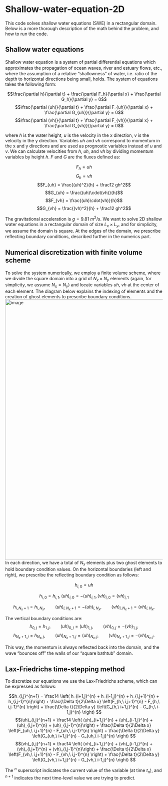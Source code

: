 # Shallow-water-equation-2D
This code solves shallow water equations (SWE) in a rectangular domain. Below is a more thorough description of the math behind the problem, and how to run the code.

## Shallow water equations
Shallow water equation is a system of partial diﬀerential equations which approximates the propagation of ocean waves, river and estuary ﬂows, etc., where the assumption of a relative “shallowness” of water, i.e. ratio of the depth to horizontal directions being small, holds. The system of equations takes the following form:

$$\frac{\partial h}{\partial t} + \frac{\partial F_h}{\partial x} + \frac{\partial G_h}{\partial y} = 0$$
$$\frac{\partial (uh)}{\partial t} + \frac{\partial F_{uh}}{\partial x} + \frac{\partial G_{uh}}{\partial y} = 0$$
$$\frac{\partial (vh)}{\partial t} + \frac{\partial F_{vh}}{\partial x} + \frac{\partial G_{vh}}{\partial y} = 0$$

where $h$ is the water height, $u$ is the velocity in the x direction, $v$ is the velocity in the y direction. Variables $uh$ and $vh$ correspond to momentum in the x and y directions and are used as prognostic variables instead of $u$ and $v$. We can calculate velocities from  $h$, $uh$, and $vh$ by dividing momentum variables by height $h$. $F$ and $G$ are the ﬂuxes deﬁned as:

$$F_{h} = uh$$
$$G_h = vh$$
$$F_{uh} = \frac{(uh)^2}{h} + \frac12 gh^2$$
$$G_{uh} = \frac{(uh)\cdot(vh)}{h}$$
$$F_{vh} = \frac{(uh)\cdot(vh)}{h}$$
$$G_{vh} = \frac{(vh)^2}{h} + \frac12 gh^2$$

The gravitational acceleration is $g = 9.81\ m^2/s$.
We want to solve 2D shallow water equations in a rectangular domain of size $L_x \times L_y$, and for simplicity, we assume the domain is square. At the edges of the domain, we prescribe reﬂecting boundary conditions, described further in the numerics part.

## Numerical discretization with finite volume scheme
To solve the system numerically, we employ a ﬁnite volume scheme, where we divide the square domain into a grid of $N_x \times N_y$ elements (again, for simplicity, we assume $N_x = N_y$) and locate variables $uh$, $vh$ at the center of each element. The diagram below explains the indexing of elements and the creation of ghost elements to prescribe boundary conditions.
<img width="832" alt="image" src="https://github.com/user-attachments/assets/b330a24a-294b-45f7-a33f-6380e2429045" />
In each direction, we have a total of $N_x$ elements plus two ghost elements to hold boundary condition values. On the horizontal boundaries (left and right), we prescribe the reﬂecting boundary condition as follows:

$$h_{i,0} = uh$$

$$h_{i,0} = h_{i,1}, (uh)_{i,0} = -(uh)_{i,1}, (vh)_{i,0} = (vh)_{i,1}$$

$$h_{i,N_x+1} = h_{i,N_x},\qquad (uh)_{i,N_x+1} = -(uh)_{i,N_x},\qquad (vh)_{i,N_x+1} = (vh)_{i,N_x},$$

The vertical boundary conditions are:
$$h_{0,j} = h_{1,j},\qquad (uh)_{0,j} = (uh)_{1,j},\qquad (vh)_{0,j} = -(vh)_{1,j},$$
$$h_{N_x+1,j} = h_{N_x,j},\qquad (uh)_{N_x+1,j} = (uh)_{N_x,j},\qquad (vh)_{N_x+1,j} = -(vh)_{N_x,j}.$$

This way, the momentum is always reﬂected back into the domain, and the wave “bounces oﬀ” the walls of our “square bathtub” domain.

## Lax-Friedrichs time-stepping method
To discretize our equations we use the Lax-Friedrichs scheme, which can be expressed as follows:

$$h_{i,j}^{n+1} = \frac14 \left( h_{i+1,j}^{n} + h_{i-1,j}^{n} + h_{i,j+1}^{n} + h_{i,j-1}^{n}\right) + \frac{\Delta t}{2\Delta x} \left(F_{h,\ i,j+1}^{n} - F_{h,\ i,j-1}^{n} \right) + \frac{\Delta t}{2\Delta y} \left(G_{h,\ i+1,j}^{n} - G_{h,\ i-1,j}^{n} \right) $$
$$(uh)_{i,j}^{n+1} = \frac14 \left( (uh)_{i+1,j}^{n} + (uh)_{i-1,j}^{n} + (uh)_{i,j+1}^{n} + (uh)_{i,j-1}^{n}\right) + \frac{\Delta t}{2\Delta x} \left(F_{uh,\ i,j+1}^{n} - F_{uh,\ i,j-1}^{n} \right) + \frac{\Delta t}{2\Delta y} \left(G_{uh,\ i+1,j}^{n} - G_{uh,\ i-1,j}^{n} \right) $$
$$(vh)_{i,j}^{n+1} = \frac14 \left( (vh)_{i+1,j}^{n} + (vh)_{i-1,j}^{n} + (vh)_{i,j+1}^{n} + (vh)_{i,j-1}^{n}\right) + \frac{\Delta t}{2\Delta x} \left(F_{vh,\ i,j+1}^{n} - F_{vh,\ i,j-1}^{n} \right) + \frac{\Delta t}{2\Delta y} \left(G_{vh,\ i+1,j}^{n} - G_{vh,\ i-1,j}^{n} \right) $$

The $^n$ superscript indicates the current value of the variable (at time $t_n$), and $^{n+1}$ indicates the next time-level value we are trying to predict. 


